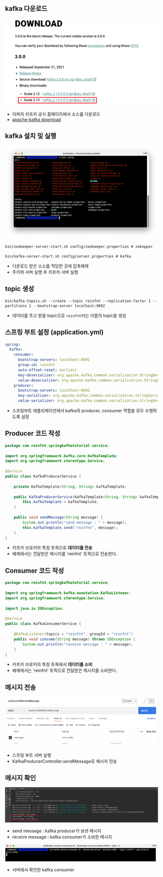 ## kafka 다운로드

![kafka01](assets/images/kafka01.png)

- 아파치 카프카 공식 홈페이지에서 소스를 다운로드
- [apache-kafka download](https://kafka.apache.org/downloads)

## kafka 설치 및 실행
![kafka02](assets/images/kafka02.png)


```shell
bin/zookeeper-server-start.sh config/zookeeper.properties # zokepper

bin/kafka-server-start.sh config/server.properties # kafka
```

- 다운로드 받은 소소를 적당한 곳에 압축해제
- 주키퍼 서버 실행 후 카프카 서버 실행

## topic 생성

```shell
bin/kafka-topics.sh --create --topic reinfnt --replication-factor 1 --partitions 1 --bootstrap-server localhost:9092
```

- 데이터를 주고 받을 topic으로 `reinfnt`라는 이름의 topic을 생성

## 스프링 부트 설정 (application.yml)

```yml
spring:
  kafka:
    consumer:
      bootstrap-servers: localhost:9092
      group-id: reinfnt
      auto-offset-reset: earliest
      key-deserializer: org.apache.kafka.common.serialization.StringDeserializer
      value-deserializer: org.apache.kafka.common.serialization.StringDeserializer
    producer:
      bootstrap-servers: localhost:9092
      key-serializer: org.apache.kafka.common.serialization.StringSerializer
      value-serializer: org.apache.kafka.common.serialization.StringSerializer
```

- 스프링부트 애플리케이션에서 kafka의 producer, consumer 역할을 모두 수행하도록 설정

## Producer 코드 작성

```java
package com.reinfnt.springkafkatutorial.service;

import org.springframework.kafka.core.KafkaTemplate;
import org.springframework.stereotype.Service;

@Service
public class KafkaProducerService {

    private KafkaTemplate<String, String> kafkaTemplate;

    public KafkaProducerService(KafkaTemplate<String, String> kafkaTemplate) {
        this.kafkaTemplate = kafkaTemplate;
    }

    public void sendMessage(String message) {
        System.out.println("send message : " + message);
        this.kafkaTemplate.send("reinfnt", message);
    }
}
```

- 카프카 브로커의 특정 토픽으로 **데이터를 전송**
- 예제에서는 전달받은 메시지를 'reinfnt' 토픽으로 전송한다.

## Consumer 코드 작성

```java
package com.reinfnt.springkafkatutorial.service;

import org.springframework.kafka.annotation.KafkaListener;
import org.springframework.stereotype.Service;

import java.io.IOException;

@Service
public class KafkaConsumerService {

    @KafkaListener(topics = "reinfnt", groupId = "reinfnt")
    public void consume(String message) throws IOException {
        System.out.println("receive message : " + message);
    }
}
```

- 카프카 브로커의 특정 토픽에서 **데이터를 소비**
- 예제에서는 'reinfnt' 토픽으로 전달받은 메시지를 소비한다. 

## 메시지 전송

![kafka03](assets/images/kafka03.png)

- 스프링 부트 서버 실행
- KafkaProducerController.sendMessage로 메시지 전송

## 메시지 확인

![kafka04](assets/images/kafka04.png)

- send message : kafka producer가 보낸 메시지
- receive message : kafka consumer가 소비한 메시지

![kafka05](assets/images/kafka05.png)

- 서버에서 확인한 kafka consumer